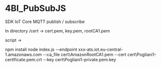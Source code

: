 # 4BI_PubSubJS
SDK IoT Core MQTT publish / subscribe

In directory /cert -> cert.pem, key.pem, rootCA1.pem

script -> 

npm install
node index.js --endpoint xxx-ats.iot.eu-central-1.amazonaws.com --ca_file cert\AmazonRootCA1.pem --cert cert\Pogliani1-certificate.pem.crt --key cert\Pogliani1-private.pem.key
